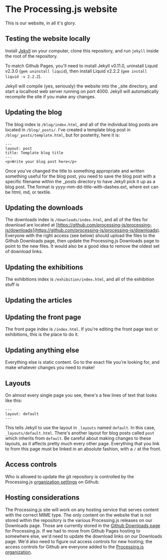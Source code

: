 The Processing.js website
=========================

This is our website, in all it's glory.

Testing the website locally
---------------------------

Install [Jekyll](https://github.com/mojombo/jekyll/wiki/Install) on your computer,
clone this repository, and run `jekyll` inside the root of the repository. 

To match Github Pages, you'll need to install Jekyll v0.11.0, uninstall Liquid v2.3.0
(`gem uninstall liquid`), then install Liquid v2.2.2 (`gem install liquid -v 2.2.2`).

Jekyll will compile (yes, seriously) the website into the _site directory, and start a
localhost web server running on port 4000. Jekyll will automatically recompile the site
if you make any changes.

Updating the blog
-----------------
The blog index is `/blog/index.html`, and all of the individual blog posts are located in `/blog/_posts/`. I've created a template blog post in `/blog/_posts/template.html`, but for posterity, here it is:

    --- 
    layout: post
    title: Template blog title
    ---
    <p>Write your blog post here</p>

Once you've changed the title to something appropriate and written something useful for the blog post, you need to save the blog post with a specific filename within the _posts directory to have Jekyll pick it up as a blog post. The format is yyyy-mm-dd-title-with-dashes.ext, where ext can be html, md, or textile.

Updating the downloads
----------------------
The downloads index is `/downloads/index.html`, and all of the files for download are located at [https://github.com/processing-js/processing-js/downloads](https://github.com/processing-js/processing-js/downloads). Everyone with the right access (see below) should upload the files to the Github Downloads page, then update the Processing.js Downloads page to point to the new files. It would also be a good idea to remove the oldest set of download links.

Updating the exhibitions
------------------------
The exhibitions index is `/exhibition/index.html`, and all of the exhibition stuff is

Updating the articles
---------------------


Updating the front page
-----------------------
The front page index is `/index.html`. If you're editing the front page text or exhibitions, this is the place to do it.

Updating anything else
----------------------
Everything else is static content. Go to the exact file you're looking for, and make whatever
changes you need to make!

Layouts
-------

On almost every single page you see, there's a few lines of text that looks like this:

    ---
    layout: default
    ---

This tells Jekyll to use the layout in `_layouts` named `default`. In this case, `_layouts/default.html`. There's another layout for blog posts called `post` which inherits from `default`. Be careful about making changes to these layouts, as it affects pretty much every other page. Everything that you link to from this page must be linked in an absolute fashion, with a `/` at the front.

Access controls
---------------

Who is allowed to update the git repository is controlled by the Processing.js
[organization settings](https://github.com/organizations/processing-js/teams) on Github.

Hosting considerations
----------------------

The Processing.js site will work on any hosting service that serves content with the
correct MIME type. The only content on the website that is not stored within the
repository is the various Processing.js releases on our Downloads page. Those are
currently stored in the [Github Downloads page](https://github.com/processing-js/processing-js/downloads)
for Processing.js. If we had to move from Github Pages hosting to somewhere else, we'd
need to update the download links on our Downloads page. We'd also need to figure out
access controls for new hosting; the access controls for Github are everyone added to
the [Processing.js organization](https://github.com/processing-js).
